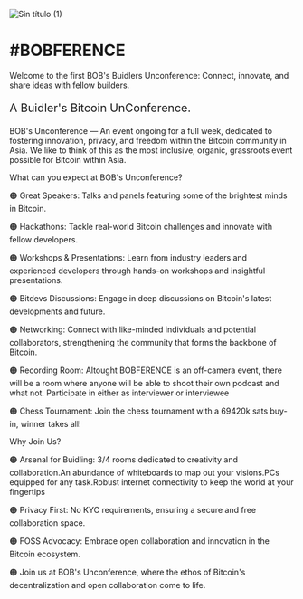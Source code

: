 ![Sin título (1)](https://github.com/BOBSpaces/BOBFERENCE/assets/114900535/b266a3af-5862-482c-8ae1-48c920f140c9)

<h1>#BOBFERENCE</h1>

Welcome to the first BOB's Buidlers Unconference: Connect, innovate, and share ideas with fellow builders.

<p style="font-size:20px;">A Buidler's Bitcoin UnConference.</p>

BOB's Unconference — An event ongoing for a full week, dedicated to fostering innovation, privacy, and freedom within the Bitcoin community in Asia. We like to think of this as the most inclusive, organic, grassroots event possible for Bitcoin within Asia. 

What can you expect at BOB's Unconference?

🟠 Great Speakers: Talks and panels featuring some of the brightest minds in Bitcoin.

🟠 Hackathons: Tackle real-world Bitcoin challenges and innovate with fellow developers.

🟠 Workshops & Presentations: Learn from industry leaders and experienced developers through hands-on workshops and insightful presentations.

🟠 Bitdevs Discussions: Engage in deep discussions on Bitcoin's latest developments and future.

🟠 Networking: Connect with like-minded individuals and potential collaborators, strengthening the community that forms the backbone of Bitcoin.

🟠 Recording Room: Altought BOBFERENCE is an off-camera event, there will be a room where anyone will be able to shoot their own podcast and what not. Participate in either as interviewer or interviewee

🟠 Chess Tournament: Join the chess tournament with a 69420k sats buy-in, winner takes all!

Why Join Us?

🟠 Arsenal for Buidling: 3/4 rooms dedicated to creativity and collaboration.An abundance of whiteboards to map out your visions.PCs equipped for any task.Robust internet connectivity to keep the world at your fingertips

🟠 Privacy First: No KYC requirements, ensuring a secure and free collaboration space.

🟠 FOSS Advocacy: Embrace open collaboration and innovation in the Bitcoin ecosystem.

🟠 Join us at BOB's Unconference, where the ethos of Bitcoin's decentralization and open collaboration come to life.
